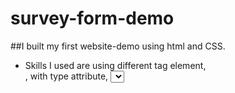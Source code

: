 # survey-form-demo
##I built my first website-demo using html and CSS.
* Skills I used are using different tag element, <form>, <label> with type attribute, <select>, <textarea>   
* In the CSS I created :hover Selector to color the submit button
